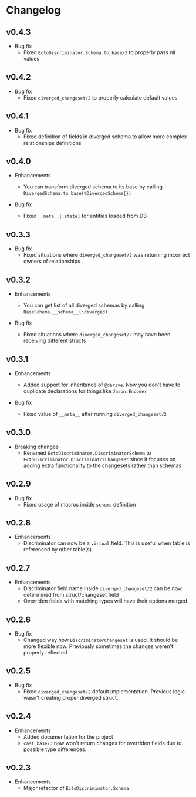 # Changelog

## v0.4.3
    
* Bug fix
    * Fixed `EctoDiscriminator.Schema.to_base/2` to properly pass nil values

## v0.4.2
    
* Bug fix
    * Fixed `diverged_changeset/2` to properly calculate default values

## v0.4.1
    
* Bug fix
    * Fixed definition of fields in diverged schema to allow more complex relationships definitions

## v0.4.0

* Enhancements
    * You can transform diverged schema to its base by calling `DivergedSchema.to_base(%DivergedSchema{})`
    
* Bug fix
    * Fixed `__meta__[:state]` for entities loaded from DB

## v0.3.3
    
* Bug fix
    * Fixed situations where `diverged_changeset/2` was returning incorrect owners of relationships

## v0.3.2

* Enhancements
    * You can get list of all diverged schemas by calling `BaseSchema.__schema__(:diverged)`
    
* Bug fix
    * Fixed situations where `diverged_changeset/2` may have been receiving different structs

## v0.3.1

* Enhancements
    * Added support for inheritance of `@derive`. Now you don't have to duplicate declarations for things like `Jason.Encoder`
    
* Bug fix
    * Fixed value of `__meta__` after running `diverged_changeset/2`

## v0.3.0

* Breaking changes
    * Renamed `EctoDiscriminator.DiscriminatorSchema` to `EctoDiscriminator.DiscriminatorChangeset` since it focuses on
      adding extra functionality to the changesets rather than schemas

## v0.2.9

* Bug fix
    * Fixed usage of macros inside `schema` definition

## v0.2.8

* Enhancements
    * Discriminator can now be a `virtual` field. This is useful when table is referenced by other table(s)

## v0.2.7

* Enhancements
    * Discriminator field name inside `diverged_changeset/2` can be now determined from struct/changeset field
    * Overriden fields with matching types will have their options merged

## v0.2.6

* Bug fix
    * Changed way how `DiscriminatorChangeset` is used. It should be more flexible now. Previously sometimes the changes
      weren't properly reflected

## v0.2.5

* Bug fix
    * Fixed `diverged_changeset/2` default implementation. Previous logic wasn't creating proper diverged struct.

## v0.2.4

* Enhancements
    * Added documentation for the project
    * `cast_base/3` now won't return changes for overriden fields due to possible type differences.

## v0.2.3

* Enhancements
    * Major refactor of `EctoDiscriminator.Schema`